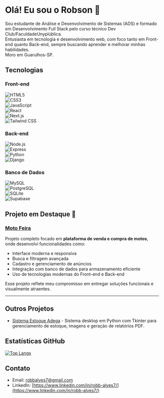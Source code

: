 # Olá! Eu sou o Robson 👋

Sou estudante de Análise e Desenvolvimento de Sistemas (ADS) e formado em Desenvolvimento Full Stack pelo curso técnico Dev Club/FaculdadeUnyplública.  
Entusiasta em tecnologia e desenvolvimento web, com foco tanto em Front-end quanto Back-end, sempre buscando aprender e melhorar minhas habilidades.  
Moro em Guarulhos-SP.

## Tecnologias

### Front-end  
![HTML5](https://img.shields.io/badge/HTML5-E34F26?style=for-the-badge&logo=html5&logoColor=white)  
![CSS3](https://img.shields.io/badge/CSS3-1572B6?style=for-the-badge&logo=css3&logoColor=white)  
![JavaScript](https://img.shields.io/badge/JavaScript-323330?style=for-the-badge&logo=javascript&logoColor=F7DF1E)  
![React](https://img.shields.io/badge/React-20232A?style=for-the-badge&logo=react&logoColor=61DAFB)  
![Next.js](https://img.shields.io/badge/Next.js-000000?style=for-the-badge&logo=next.js&logoColor=white)  
![Tailwind CSS](https://img.shields.io/badge/Tailwind_CSS-06B6D4?style=for-the-badge&logo=tailwind-css&logoColor=white)

### Back-end  
![Node.js](https://img.shields.io/badge/Node.js-339933?style=for-the-badge&logo=node.js&logoColor=white)  
![Express](https://img.shields.io/badge/Express.js-000000?style=for-the-badge&logo=express&logoColor=white)  
![Python](https://img.shields.io/badge/Python-3776AB?style=for-the-badge&logo=python&logoColor=white)  
![Django](https://img.shields.io/badge/Django-092E20?style=for-the-badge&logo=django&logoColor=white)

### Banco de Dados  
![MySQL](https://img.shields.io/badge/MySQL-4479A1?style=for-the-badge&logo=mysql&logoColor=white)  
![PostgreSQL](https://img.shields.io/badge/PostgreSQL-336791?style=for-the-badge&logo=postgresql&logoColor=white)  
![SQLite](https://img.shields.io/badge/SQLite-003B57?style=for-the-badge&logo=sqlite&logoColor=white)  
![Supabase](https://img.shields.io/badge/Supabase-3ECF8E?style=for-the-badge&logo=supabase&logoColor=white)

## Projeto em Destaque 🚀

### [Moto Feira](https://github.com/RobbAlves/moto-feira)  

Projeto completo focado em **plataforma de venda e compra de motos**, onde desenvolvi funcionalidades como:  
- Interface moderna e responsiva  
- Busca e filtragem avançada  
- Cadastro e gerenciamento de anúncios  
- Integração com banco de dados para armazenamento eficiente  
- Uso de tecnologias modernas do Front-end e Back-end  

Esse projeto reflete meu compromisso em entregar soluções funcionais e visualmente atraentes.

---

## Outros Projetos

- [Sistema Estoque Adega](https://github.com/RobbAlves/estoque-adega) - Sistema desktop em Python com Tkinter para gerenciamento de estoque, imagens e geração de relatórios PDF.  


## Estatísticas GitHub 
[![Top Langs](https://github-readme-stats.vercel.app/api/top-langs/?username=RobbAlves&layout=compact)](https://github.com/RobbAlves)

## Contato

- Email: robbalves7@gmail.com  
- LinkedIn: [https://www.linkedin.com/in/robb-alves7/](https://www.linkedin.com/in/robb-alves7/)

